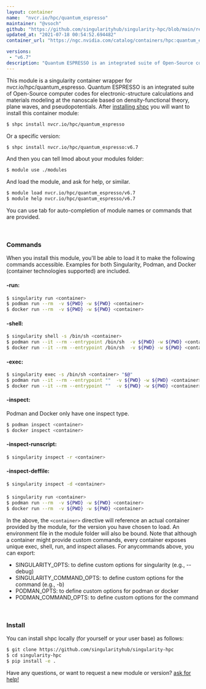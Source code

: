 ```yaml
---
layout: container
name:  "nvcr.io/hpc/quantum_espresso"
maintainer: "@vsoch"
github: "https://github.com/singularityhub/singularity-hpc/blob/main/registry/nvcr.io/hpc/quantum_espresso/container.yaml"
updated_at: "2021-07-18 00:54:52.694482"
container_url: "https://ngc.nvidia.com/catalog/containers/hpc:quantum_espresso/tags"

versions:
 - "v6.7"
description: "Quantum ESPRESSO is an integrated suite of Open-Source computer codes for electronic-structure calculations and materials modeling at the nanoscale based on density-functional theory, plane waves, and pseudopotentials."
---
```


This module is a singularity container wrapper for nvcr.io/hpc/quantum_espresso.
Quantum ESPRESSO is an integrated suite of Open-Source computer codes for electronic-structure calculations and materials modeling at the nanoscale based on density-functional theory, plane waves, and pseudopotentials.
After [installing shpc](#install) you will want to install this container module:

```bash
$ shpc install nvcr.io/hpc/quantum_espresso
```

Or a specific version:

```bash
$ shpc install nvcr.io/hpc/quantum_espresso:v6.7
```

And then you can tell lmod about your modules folder:

```bash
$ module use ./modules
```

And load the module, and ask for help, or similar.

```bash
$ module load nvcr.io/hpc/quantum_espresso/v6.7
$ module help nvcr.io/hpc/quantum_espresso/v6.7
```

You can use tab for auto-completion of module names or commands that are provided.

<br>

### Commands

When you install this module, you'll be able to load it to make the following commands accessible.
Examples for both Singularity, Podman, and Docker (container technologies supported) are included.

#### -run:

```bash
$ singularity run <container>
$ podman run --rm  -v ${PWD} -w ${PWD} <container>
$ docker run --rm  -v ${PWD} -w ${PWD} <container>
```

#### -shell:

```bash
$ singularity shell -s /bin/sh <container>
$ podman run --it --rm --entrypoint /bin/sh  -v ${PWD} -w ${PWD} <container>
$ docker run --it --rm --entrypoint /bin/sh  -v ${PWD} -w ${PWD} <container>
```

#### -exec:

```bash
$ singularity exec -s /bin/sh <container> "$@"
$ podman run --it --rm --entrypoint ""  -v ${PWD} -w ${PWD} <container> "$@"
$ docker run --it --rm --entrypoint ""  -v ${PWD} -w ${PWD} <container> "$@"
```

#### -inspect:

Podman and Docker only have one inspect type.

```bash
$ podman inspect <container>
$ docker inspect <container>
```

#### -inspect-runscript:

```bash
$ singularity inspect -r <container>
```

#### -inspect-deffile:

```bash
$ singularity inspect -d <container>
```



#### 

```bash
$ singularity run <container>
$ podman run --rm  -v ${PWD} -w ${PWD} <container>
$ docker run --rm  -v ${PWD} -w ${PWD} <container>
```


In the above, the `<container>` directive will reference an actual container provided
by the module, for the version you have chosen to load. An environment file in the
module folder will also be bound. Note that although a container
might provide custom commands, every container exposes unique exec, shell, run, and
inspect aliases. For anycommands above, you can export:

 - SINGULARITY_OPTS: to define custom options for singularity (e.g., --debug)
 - SINGULARITY_COMMAND_OPTS: to define custom options for the command (e.g., -b)
 - PODMAN_OPTS: to define custom options for podman or docker
 - PODMAN_COMMAND_OPTS: to define custom options for the command

<br>
  
### Install

You can install shpc locally (for yourself or your user base) as follows:

```bash
$ git clone https://github.com/singularityhub/singularity-hpc
$ cd singularity-hpc
$ pip install -e .
```

Have any questions, or want to request a new module or version? [ask for help!](https://github.com/singularityhub/singularity-hpc/issues)
